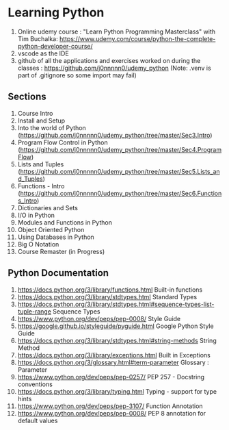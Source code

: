 
# Learning Python

1. Online udemy course : "Learn Python Programming Masterclass" with Tim Buchalka: https://www.udemy.com/course/python-the-complete-python-developer-course/
2. vscode as the IDE
3. github of all the applications and exercises worked on during the classes : https://github.com/j0nnnnn0/udemy_python
   (Note: .venv is part of .gitignore so some import may fail)



## Sections
1. Course Intro
2. Install and Setup
3. Into the world of Python (https://github.com/j0nnnnn0/udemy_python/tree/master/Sec3.Intro)
4. Program Flow Control in Python (https://github.com/j0nnnnn0/udemy_python/tree/master/Sec4.ProgramFlow)
5. Lists and Tuples (https://github.com/j0nnnnn0/udemy_python/tree/master/Sec5.Lists_and_Tuples)
6. Functions - Intro (https://github.com/j0nnnnn0/udemy_python/tree/master/Sec6.Functions_Intro)
7. Dictionaries and Sets
8. I/O in Python
9. Modules and Functions in Python
10. Object Oriented Python
11. Using Databases in Python
12. Big O Notation
14. Course Remaster (in Progress)

## Python Documentation
1. https://docs.python.org/3/library/functions.html Built-in functions
2. https://docs.python.org/3/library/stdtypes.html Standard Types
3. https://docs.python.org/3/library/stdtypes.html#sequence-types-list-tuple-range Sequence Types
4. https://www.python.org/dev/peps/pep-0008/ Style Guide
5. https://google.github.io/styleguide/pyguide.html Google Python Style Guide
6. https://docs.python.org/3/library/stdtypes.html#string-methods String Method
7. https://docs.python.org/3/library/exceptions.html Built in Exceptions
8. https://docs.python.org/3/glossary.html#term-parameter Glossary : Parameter
9. https://www.python.org/dev/peps/pep-0257/ PEP 257 - Docstring conventions
10. https://docs.python.org/3/library/typing.html Typing - support for type hints
11. https://www.python.org/dev/peps/pep-3107/ Function Annotation
12. https://www.python.org/dev/peps/pep-0008/ PEP 8  annotation for default values